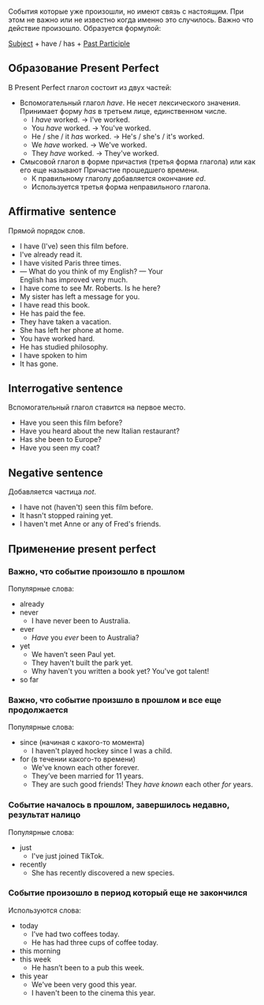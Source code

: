 События которые уже произошли, но имеют связь с настоящим. При этом не важно или не известно когда именно это случилось. Важно что действие произошло. Образуется формулой:

[Subject](</Subject/Subject definition>) + have / has + [Past Participle](</Participle##Past Participle>)

## Образование Present Perfect

В Present Perfect глагол состоит из двух частей:
- Вспомогательный глагол _have_. Не несет лексического значения. Принимает форму _has_ в третьем лице, единственном числе.
	- I _have_ worked. -> I've worked.
	- You _have_ worked. -> You've worked.
	- He / she / it _has_ worked. -> He's / she's / it's worked.
	- We _have_ worked. -> We've worked.
	- They _have_ worked. -> They've worked.
- Смысовой глагол в форме причастия (третья форма глагола) или как его еще называют Причастие прошедшего времени. 
	- К правильному глаголу добавляется окончание _ed_. 
	- Используется третья форма неправильного глагола.


## Affirmative  sentence

Прямой порядок слов.

- I have (I've) seen this film before.
- I've already read it.
- I have visited Paris three times.
- — What do you think of my English? 
   — Your English has improved very much.
- I have come to see Mr. Roberts. Is he here?
- My sister has left a message for you.
- I have read this book.
- He has paid the fee.
- They have taken a vacation.
- She has left her phone at home.
- You have worked hard.
- He has studied philosophy.
- I have spoken to him
- It has gone.

## Interrogative sentence

Вспомогательный глагол ставится на первое место.

- Have you seen this film before?
- Have you heard about the new Italian restaurant?
- Has she been to Europe?
- Have you seen my coat?

## Negative sentence



Добавляется частица _not_.

- I have not (haven't) seen this film before.
- It hasn't stopped raining yet.
- I haven't met Anne or any of Fred's friends.

## Применение present perfect

### Важно, что событие произошло в прошлом

Популярные слова:

- already
- never
	- I have never been to Australia.
- ever
	- _Have_ you _ever_ been to Australia?
- yet
	- We haven’t seen Paul yet.
	- They haven't built the park yet.
	- Why haven't you written a book yet? You've got talent!
- so far

### Важно, что событие произшло в прошлом и все еще продолжается

Популярные слова:

- since (начиная с какого-то момента)
	- I haven't played hockey since I was a child.
- for (в течении какого-то времени)
	- We've known each other forever.
	- They’ve been married for 11 years.
	- They are such good friends! They _have known_ each other _for_ years.

### Событие началось в прошлом, завершилось недавно, результат  налицо

Популярные слова:

- just
	- I've just joined TikTok. 
- recently
	- She has recently discovered a new species.

### Событие произошло в период который еще не закончился

Используются слова:

- today
	- I’ve had two coffees today.
	- He has had three cups of coffee today.
- this morning
- this week
	- He hasn’t been to a pub this week.
- this year
	- We've been very good this year.
	- I haven't been to the cinema this year.